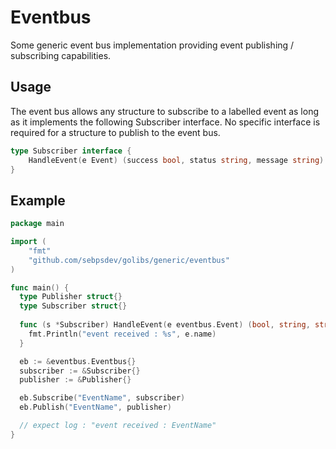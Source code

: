 # Eventbus
Some generic event bus implementation providing event publishing / subscribing capabilities.

## Usage
The event bus allows any structure to subscribe to a labelled event as long as it implements the following Subscriber interface.
No specific interface is required for a structure to publish to the event bus.

```go
type Subscriber interface {
	HandleEvent(e Event) (success bool, status string, message string)
}
```

## Example

```go
package main

import (
	"fmt"
	"github.com/sebpsdev/golibs/generic/eventbus"
)

func main() {
  type Publisher struct{}
  type Subscriber struct{}
  
  func (s *Subscriber) HandleEvent(e eventbus.Event) (bool, string, string) {
    fmt.Println("event received : %s", e.name)
  }

  eb := &eventbus.Eventbus{}
  subscriber := &Subscriber{}
  publisher := &Publisher{}

  eb.Subscribe("EventName", subscriber)
  eb.Publish("EventName", publisher)

  // expect log : "event received : EventName"
}
```